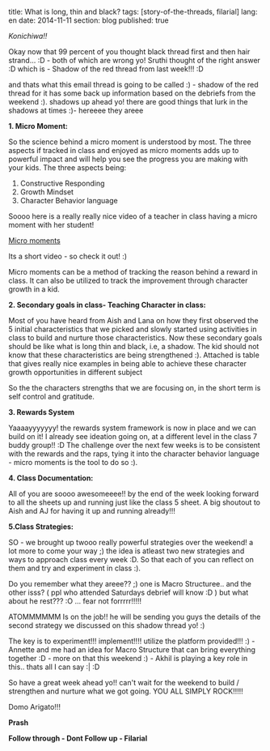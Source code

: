 title: What is long, thin and black?
tags: [story-of-the-threads, filarial]
lang: en
date: 2014-11-11
section: blog
published: true


*Konichiwa!!*

Okay now that 99 percent of you thought black thread first and then hair strand... :D - both of which are wrong yo! Sruthi thought of the right answer :D  which is - Shadow of the red thread from last week!!! :D

and thats what this email thread is going to be called :) - shadow of the red thread for it has some back up information based on the debriefs from the weekend :). shadows up ahead yo! there are good things that lurk in the shadows at times :)- hereeee they areee


**1. Micro Moment:**

So the science behind a micro moment is understood by most. The three aspects if tracked in class and enjoyed as micro moments adds up to powerful impact and will help you see the progress you are making with your kids. The three aspects being:

1. Constructive Responding
2. Growth Mindset
3. Character Behavior language

Soooo here is a really really nice video of a teacher in class having a micro moment with her student!

[Micro moments](http://www.youtube.com/watch?v=x43ErjZM_m8)

Its a short video - so check it out! :)

Micro moments can be a method of tracking the reason behind a reward in class. It can also be utilized to track the improvement through character growth in a kid.

**2. Secondary goals in class- Teaching Character in class:**

Most of you have heard from Aish and Lana on how they first observed the 5 initial characteristics that we picked and slowly started using activities in class to build and nurture those characteristics. Now these secondary goals should be like what is long thin and black, i.e, a shadow. The kid should not know that these characteristics are being strengthened :). Attached is table that gives really nice examples in being able to achieve these character growth opportunities in different subject

So the the characters strengths that we are focusing on, in the short term is self control and gratitude.

**3. Rewards System**

Yaaaayyyyyyy! the rewards system framework is now in place and we can build on it! I already see ideation going on, at a different level in the class 7 buddy group!! :D The challenge over the next few weeks is to be consistent with the rewards and the raps, tying it into the character behavior language - micro moments is the tool to do so :).

**4. Class Documentation:**

All of you are soooo awesomeeee!! by the end of the week looking forward to all the sheets up and running just like the class 5 sheet. A big shoutout to Aish and AJ for having it up and running already!!!

**5.Class Strategies:**

SO - we brought up twooo really powerful strategies over the weekend! a lot more to come your way ;) the idea is atleast two new strategies and ways to approach class every week :D. So that each of you can reflect on them and try and experiment in class :).

Do you remember what they areee?? ;)  one is Macro Structuree.. and the other isss? ( ppl who attended Saturdays debrief will know :D ) but what about he rest??? :O ... fear not forrrrr!!!!!

ATOMMMMMM Is on the job!! he will be sending you guys the details of the second strategy we discussed on this shadow thread yo! :)

The key is to experiment!!! implement!!!! utilize the platform provided!!! :) - Annette and me had an idea for Macro Structure that can bring everything together :D - more on that this weekend :) - Akhil is playing a key role in this.. thats all I can say :| :D

So have a great week ahead yo!! can't wait for the weekend to build / strengthen and nurture what we got going. YOU ALL SIMPLY ROCK!!!!!

Domo Arigato!!!

**Prash**

**Follow through - Dont Follow up - Filarial**
